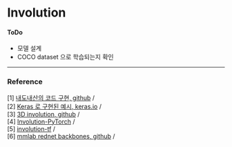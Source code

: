 # Involution 

















#### ToDo 

* 모델 설계
* COCO dataset 으로 학습되는지 확인 

***

### Reference 

[1] [내도내산의 코드 구현, github](https://github.com/eddie94/Deep-learning-utils/blob/main/involution/model.py) / <br/>
[2] [Keras 로 구현된 예시, keras.io](https://keras.io/examples/vision/involution/) / <br/>
[3] [3D involution, github](https://github.com/ChristophReich1996/Involution) / <br/>
[4] [Involution-PyTorch](https://github.com/shikishima-TasakiLab/Involution-PyTorch) / <br/>
[5] [involution-tf](https://github.com/ariG23498/involution-tf) / <br/>
[6] [mmlab rednet backbones, github](https://github.com/d-li14/involution/blob/main/det/mmdet/models/backbones/rednet.py) / 

